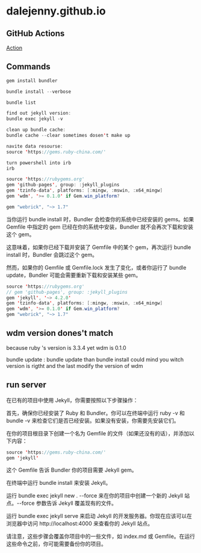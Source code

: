 # dalejenny.github.io
## GitHub Actions
[Action](https://docs.github.com/en/actions/quickstarthttps://docs.github.com/en/actions/quickstart)

## Commands
```java
gem install bundler

bundle install --verbose

bundle list

find out jekyll version:
bundle exec jekyll -v

clean up bundle cache:
bundle cache --clear sometimes dosen't make up

navite data resourse:
source 'https://gems.ruby-china.com/'

turn powershell into irb
irb

source 'https://rubygems.org'
gem 'github-pages', group: :jekyll_plugins
gem 'tzinfo-data', platforms: [:mingw, :mswin, :x64_mingw]
gem 'wdm', '>= 0.1.0' if Gem.win_platform?

gem "webrick", "~> 1.7"

```
当你运行 bundle install 时，Bundler 会检查你的系统中已经安装的 gems。如果 Gemfile 中指定的 gem 已经在你的系统中安装，Bundler 就不会再次下载和安装这个 gem。

这意味着，如果你已经下载并安装了 Gemfile 中的某个 gem，再次运行 bundle install 时，Bundler 会跳过这个 gem。

然而，如果你的 Gemfile 或 Gemfile.lock 发生了变化，或者你运行了 bundle update，Bundler 可能会需要重新下载和安装某些 gem。

```java
source 'https://rubygems.org'
// gem 'github-pages', group: :jekyll_plugins
gem 'jekyll', '~> 4.2.0'
gem 'tzinfo-data', platforms: [:mingw, :mswin, :x64_mingw]
gem 'wdm', '>= 0.1.0' if Gem.win_platform?
gem "webrick", "~> 1.7"
```

## wdm version dones't match
because ruby 's version is 3.3.4 yet wdm is 0.1.0

bundle update :
bundle update
than bundle install could mind you witch version is rigtht
and the last modify the version of wdm

## run server
在已有的项目中使用 Jekyll，你需要按照以下步骤操作：

首先，确保你已经安装了 Ruby 和 Bundler。你可以在终端中运行 ruby -v 和 bundle -v 来检查它们是否已经安装。如果没有安装，你需要先安装它们。

在你的项目根目录下创建一个名为 Gemfile 的文件（如果还没有的话），并添加以下内容：
```java
source 'https://gems.ruby-china.com/'
gem 'jekyll'
```

这个 Gemfile 告诉 Bundler 你的项目需要 Jekyll gem。

在终端中运行 bundle install 来安装 Jekyll。

运行 bundle exec jekyll new . --force 来在你的项目中创建一个新的 Jekyll 站点。--force 参数告诉 Jekyll 覆盖现有的文件。

运行 bundle exec jekyll serve 来启动 Jekyll 的开发服务器。你现在应该可以在浏览器中访问 http://localhost:4000 来查看你的 Jekyll 站点。

请注意，这些步骤会覆盖你项目中的一些文件，如 index.md 或 Gemfile。在运行这些命令之前，你可能需要备份你的项目。

